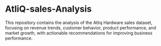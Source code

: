# AtliQ-sales-Analysis
This repository contains the analysis of the Atliq Hardware sales dataset, focusing on revenue trends, customer behavior, product performance, and market growth, with actionable recommendations for improving business performance.
